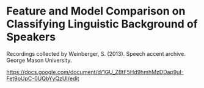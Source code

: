 # Feature and Model Comparison on Classifying Linguistic Background of Speakers

Recordings collected by Weinberger, S. (2013). Speech accent archive. George Mason University.

https://docs.google.com/document/d/1GU_ZBtF5Hd9hmhMzDDap9uI-Fet9oUpC-0UQbYyQzUI/edit
